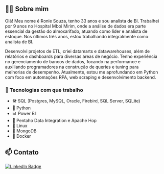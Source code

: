 ## 🙋‍♂️ Sobre mim
Olá! Meu nome é Ronie Souza, tenho 33 anos e sou analista de BI. Trabalhei por 9 anos no Hospital Mboi Mirim, onde a análise de dados era parte essencial da gestão do almoxarifado, atuando como líder e analista de estoque. Nos últimos três anos, estou trabalhando integralmente como analista de BI.

Desenvolvi projetos de ETL, criei datamarts e datawarehouses, além de relatórios e dashboards para diversas áreas de negócio. Tenho experiência no gerenciamento de bancos de dados, focando na performance e auxiliando programadores na construção de queries e tuning para melhorias de desempenho. Atualmente, estou me aprofundando em Python com foco em automações RPA, web scraping e desenvolvimento backend.

### 🧰 Tecnologias com que trabalho
- 🛠 SQL (Postgres, MySQL, Oracle, Firebird, SQL Server, SQLite)  
- 🐍 Python  
- 📊 Power BI  
- 🔄 Pentaho Data Integration e Apache Hop  
- 🐧 Linux  
- 🍃 MongoDB  
- 🐳 Docker  

## 📫 Contato
[![LinkedIn Badge](https://img.shields.io/badge/LinkedIn-ronie--souza-blue?style=flat&logo=linkedin)](https://www.linkedin.com/in/ronie-souza)
